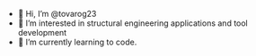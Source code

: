- 👋 Hi, I’m @tovarog23
- 👀 I’m interested in structural engineering applications and tool development
- 🌱 I’m currently learning to code.

<!---
tovarog23/tovarog23 is a ✨ special ✨ repository because its `README.md` (this file) appears on your GitHub profile.
You can click the Preview link to take a look at your changes.
--->
